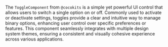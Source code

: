The `ToggleComponent` from `@cocokits` is a simple yet powerful UI control that allows users to switch a single option on or off. Commonly used to activate or deactivate settings, toggles provide a clear and intuitive way to manage binary options, enhancing user control over specific preferences or features. This component seamlessly integrates with multiple design system themes, ensuring a consistent and visually cohesive experience across various applications.